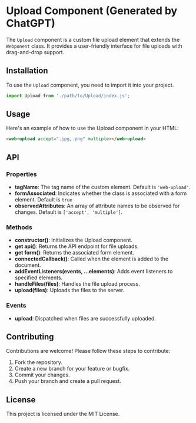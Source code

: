 # Upload Component (Generated by ChatGPT)

The `Upload` component is a custom file upload element that extends the `Webponent` class. It provides a user-friendly interface for file uploads with drag-and-drop support.

## Installation

To use the `Upload` component, you need to import it into your project.

```javascript
import Upload from './path/to/Upload/index.js';
```

## Usage

Here's an example of how to use the Upload component in your HTML:

```html
<web-upload accept=".jpg,.png" multiple></web-upload>
```

## API

### Properties

- **tagName**: The tag name of the custom element. Default is `'web-upload'`.
- **formAssociated**: Indicates whether the class is associated with a form element. Default is `true`
- **observedAttributes**: An array of attribute names to be observed for changes. Default is `['accept', 'multiple']`.

### Methods

- **constructor()**: Initializes the Upload component.
- **get api()**: Returns the API endpoint for file uploads.
- **get form()**: Returns the associated form element.
- **connectedCallback()**: Called when the element is added to the document.
- **addEventListeners(events, ...elements)**: Adds event listeners to specified elements.
- **handleFiles(files)**: Handles the file upload process.
- **upload(files)**: Uploads the files to the server.

### Events

- **upload**: Dispatched when files are successfully uploaded.

## Contributing

Contributions are welcome! Please follow these steps to contribute:

1. Fork the repository.
2. Create a new branch for your feature or bugfix.
3. Commit your changes.
4. Push your branch and create a pull request.

## License

This project is licensed under the MIT License.
